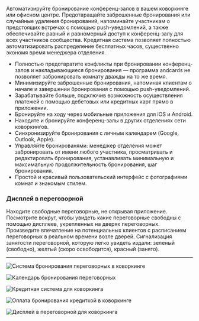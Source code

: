 Автоматизируйте бронирование конференц-залов в вашем коворкинге или офисном центре. Предотвращайте заброшенные бронирования или случайные удаления бронирований, напоминайте участникам о предстоящих встречах с помощью push-уведомлений, а также обеспечивайте равный и равномерный доступ к конференц-залу для всех участников сообщества. Кредитная система позволяет полностью автоматизировать распределение бесплатных часов, существенно экономя время менеджера отделения.

- Полностью предотвратите конфликты при бронировании конференц-залов и накладывающиеся бронирования — программа andcards не позволяет забронировать комнату дважды на то же время.
- Минимизируйте заброшенные бронирования, напоминая клиентам о начале и завершении бронирования с помощью push-уведомлений.
- Зарабатывайте больше, подключив возможность осуществления платежей с помощью дебетовых или кредитных карт прямо в приложении.
- Бронируйте на ходу через мобильные приложения для iOS и Android.
- Находите и бронируйте конференц-залы в других отделениях сети коворкингов.
- Синхронизируйте бронирования с личным календарем (Google, Outlook, Apple).
- Управляйте бронированями: менеджер отделения может забронировать от имени любого участника, просматривать и редактировать бронирования, устанавливать минимальную и максимальную продолжительность бронирования, шаг бронирования.
- Простой и красивый пользовательский интерфейс с фотографиями комнат и знакомым стилем.

### Дисплей в переговорной

Находите свободные переговорные, не открывая приложение. Посмотрите вокруг, чтобы увидеть какие переговорные свободны с помощью дисплеев, укрепленных на дверях переговорных. Произведите впечатление на потенциальных клиентов с расписанием переговорных в реальном времени возле дверей. Сигнализация занятости переговорной, которую легко увидеть издали: зеленый (свободно), желтый (скоро освободится), красный (занято).

---

![Система бронирования переговорных в коворкинге](https://s3.ap-northeast-2.amazonaws.com/screenshot.andcards.com/andcards-bookings-main-light-en-1920-1080.png)

![Календарь бронирования переговорных](https://s3.ap-northeast-2.amazonaws.com/screenshot.andcards.com/andcards-bookings-calendar-light-en-1920-1080.png)

![Кредитная система для коворкинга](https://s3.ap-northeast-2.amazonaws.com/screenshot.andcards.com/andcards-bookings-create-payment-methods-light-en-1920-1080.png)

![Оплата бронирования кредиткой в коворкинге](https://s3.ap-northeast-2.amazonaws.com/screenshot.andcards.com/andcards-bookings-create-pay-with-stripe-light-en-1920-1080.png)

![Дисплей в переговорной для коворкинга](https://s3.ap-northeast-2.amazonaws.com/screenshot.andcards.com/andcards-bookings-room-display-en-1920-1080.png)
